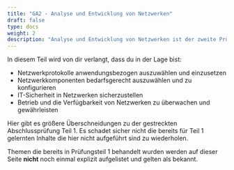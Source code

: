 ```yaml
---
title: "GA2 - Analyse und Entwicklung von Netzwerken"
draft: false
type: docs
weight: 2
description: "Analyse und Entwicklung von Netzwerken ist der zweite Prüfungsteil der gestreckten Abschlussprüfung Teil 2 und macht 10% der Gesamtnote aus. Die Prüfungsdauer beträgt 90 Minuten."
---
```


In diesem Teil wird von dir verlangt, dass du in der Lage bist:
- Netzwerkprotokolle anwendungsbezogen auszuwählen und einzusetzen
- Netzwerkkomponenten bedarfsgerecht auszuwählen und zu konfigurieren
- IT-Sicherheit in Netzwerken sicherzustellen
- Betrieb und die Verfügbarkeit von Netzwerken zu überwachen und gewährleisten

Hier gibt es größere Überschneidungen zu der gestreckten Abschlussprüfung Teil 1. Es schadet sicher nicht die bereits für Teil 1 gelernten Inhalte die hier nicht aufgeführt sind zu wiederholen.  
  
Themen die bereits in Prüfungsteil 1 behandelt wurden werden auf dieser Seite **nicht** noch einmal explizit aufgelistet und gelten als bekannt.
